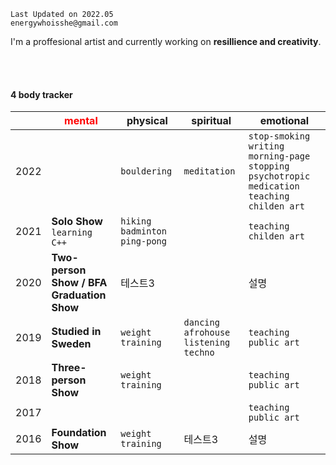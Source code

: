 
```
Last Updated on 2022.05
energywhoisshe@gmail.com
```

I'm a proffesional artist and currently working on **resillience and creativity**.

<br>
<br>

#### 4 body tracker

| | <span style="color:red"> mental | physical | spiritual | emotional |
|---|---|---|---|---|
|2022|  | `bouldering` | `meditation` | `stop-smoking` `writing morning-page` `stopping psychotropic medication` `teaching childen art`|
|2021| __Solo Show__ `learning C++` | `hiking` `badminton` `ping-pong` | | `teaching childen art` |
|2020| __Two-person Show / BFA Graduation Show__ |테스트3| |설명|
|2019| __Studied in Sweden__ | `weight training` | `dancing afrohouse` `listening techno` | `teaching public art` |
|2018| __Three-person Show__ | `weight training` |  | `teaching public art` |
|2017|  |   |  | `teaching public art` |
|2016| __Foundation Show__ | `weight training` |테스트3|설명|설명|


<!--
**energywhoisshe/energywhoisshe** is a ✨ _special_ ✨ repository because its `README.md` (this file) appears on your GitHub profile.

Here are some ideas to get you started:

- 🔭 I’m currently working on ...
- 🌱 I’m currently learning ...
- 👯 I’m looking to collaborate on ...
- 🤔 I’m looking for help with ...
- 💬 Ask me about ...
- 📫 How to reach me: ...
- 😄 Pronouns: ...
- ⚡ Fun fact: ...
-->
